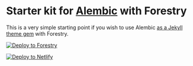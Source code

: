 # Starter kit for [Alembic](https://alembic.darn.es/) with Forestry

This is a very simple starting point if you wish to use Alembic [as a Jekyll theme gem](https://alembic.darn.es/#as-a-jekyll-theme) with Forestry.

[![Deploy to Forestry](https://assets.forestry.io/import-to-forestryK.svg)](https://app.forestry.io/quick-start?repo=daviddarnes/alembic-forestry-kit&engine=jekyll)

[![Deploy to Netlify](https://www.netlify.com/img/deploy/button.svg)](https://app.netlify.com/start/deploy?repository=https://github.com/daviddarnes/alembic-forestry-kit)
